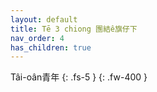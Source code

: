 ```yaml
---
layout: default
title: Tē 3 chiong 團結ê旗仔下
nav_order: 4
has_children: true
---
```




Tâi-oân青年
{: .fs-5 }
{: .fw-400 }